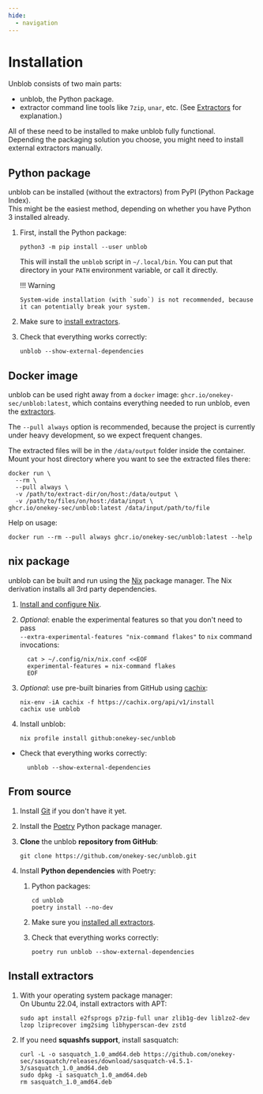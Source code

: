 ```yaml
---
hide:
  - navigation
---
```


# Installation

Unblob consists of two main parts:

- unblob, the Python package.
- extractor command line tools like `7zip`, `unar`, etc. (See [Extractors](./extractors.md) for explanation.)

All of these need to be installed to make unblob fully functional.  
Depending the packaging solution you choose, you might need to
install external extractors manually.

## Python package

unblob can be installed (without the extractors) from PyPI (Python Package Index).  
This might be the easiest method, depending on whether you have Python 3 installed already.

1.  First, install the Python package:

        python3 -m pip install --user unblob

    This will install the `unblob` script in `~/.local/bin`. You can put that
    directory in your `PATH` environment variable, or call it directly.

    !!! Warning

        System-wide installation (with `sudo`) is not recommended, because it can potentially break your system.

2.  Make sure to [install extractors](#install-extractors).

3.  Check that everything works correctly:

        unblob --show-external-dependencies

## Docker image

unblob can be used right away from a `docker` image: `ghcr.io/onekey-sec/unblob:latest`,
which contains everything needed to run unblob, even the [extractors](extractors.md).

The `--pull always` option is recommended, because the project is currently under heavy development, so we expect frequent changes.

The extracted files will be in the `/data/output` folder inside the container. Mount
your host directory where you want to see the extracted files there:

```console
docker run \
  --rm \
  --pull always \
  -v /path/to/extract-dir/on/host:/data/output \
  -v /path/to/files/on/host:/data/input \
ghcr.io/onekey-sec/unblob:latest /data/input/path/to/file
```

Help on usage:

```shell
docker run --rm --pull always ghcr.io/onekey-sec/unblob:latest --help
```

## nix package

unblob can be built and run using the [Nix](https://nixos.org) package manager.
The Nix derivation installs all 3rd party dependencies.

1.  [Install and configure Nix](https://nixos.org/download.html).

1.  _Optional_: enable the experimental features so that you don't need to pass  
    `--extra-experimental-features "nix-command flakes"` to `nix` command invocations:

          cat > ~/.config/nix/nix.conf <<EOF
          experimental-features = nix-command flakes
          EOF

1.  _Optional_: use pre-built binaries from GitHub using [cachix](https://app.cachix.org/cache/unblob):

        nix-env -iA cachix -f https://cachix.org/api/v1/install
        cachix use unblob

1.  Install unblob:

        nix profile install github:onekey-sec/unblob

- Check that everything works correctly:

        unblob --show-external-dependencies

## From source

1.  Install [Git](https://git-scm.com/download/) if you don't have it yet.
2.  Install the [Poetry](https://python-poetry.org/docs/#installation) Python package manager.
3.  **Clone** the unblob **repository from GitHub**:

        git clone https://github.com/onekey-sec/unblob.git

4.  Install **Python dependencies** with Poetry:

    1.  Python packages:

            cd unblob
            poetry install --no-dev

    2.  Make sure you [installed all extractors](#install-extractors).

    3.  Check that everything works correctly:

            poetry run unblob --show-external-dependencies

## Install extractors

1.  With your operating system package manager:  
    On Ubuntu 22.04, install extractors with APT:

        sudo apt install e2fsprogs p7zip-full unar zlib1g-dev liblzo2-dev lzop lziprecover img2simg libhyperscan-dev zstd

2.  If you need **squashfs support**, install sasquatch:

        curl -L -o sasquatch_1.0_amd64.deb https://github.com/onekey-sec/sasquatch/releases/download/sasquatch-v4.5.1-3/sasquatch_1.0_amd64.deb
        sudo dpkg -i sasquatch_1.0_amd64.deb
        rm sasquatch_1.0_amd64.deb
